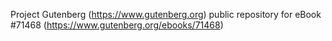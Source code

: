 Project Gutenberg (https://www.gutenberg.org) public repository
for eBook #71468 (https://www.gutenberg.org/ebooks/71468)
